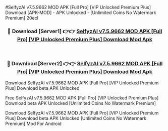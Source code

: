 #SelfyzAI v7.5.9662 MOD APK [Full Pro] [VIP Unlocked Premium Plus] Download [APK-MOD] - APK Unlocked - [Unlimited Coins No Watermark Premium] 20ecl



<div align="center">

<h3>🔴 Download [Server1] 👉👉 <a href="https://momento.my/?title=SelfyzAI_v7.5.9662_MOD_APK_[Full_Pro]_[VIP_Unlocked_Premium_Plus]_Download">SelfyzAI v7.5.9662 MOD APK [Full Pro] [VIP Unlocked Premium Plus] Download Mod Apk</a></h3><br>

<h3>🔴 Download [Server2] 👉👉 <a href="https://momento.my/?title=SelfyzAI_v7.5.9662_MOD_APK_[Full_Pro]_[VIP_Unlocked_Premium_Plus]_Download">SelfyzAI v7.5.9662 MOD APK [Full Pro] [VIP Unlocked Premium Plus] Download Mod Apk</a></h3>
</div>



Download SelfyzAI v7.5.9662 MOD APK [Full Pro] [VIP Unlocked Premium Plus] Download beta APK Unlocked

Free SelfyzAI v7.5.9662 MOD APK [Full Pro] [VIP Unlocked Premium Plus] Download beta APK Unlocked [Unlimited Coins No Watermark Premium]

Download SelfyzAI v7.5.9662 MOD APK [Full Pro] [VIP Unlocked Premium Plus] Download beta APK Unlocked [Unlimited Coins No Watermark Premium] Mod For Android
